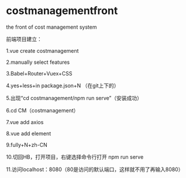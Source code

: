 # costmanagementfront
the front of cost management system

前端项目建立：

1.vue create costmanagement

2.manually select features

3.Babel+Router+Vuex+CSS

4.yes+less+in package.json+N （在git上下的）

5.出现“cd costmanagement/npm run serve”（安装成功）

6.cd CM（costmanagement）

7.vue add axios

8.vue add element

9.fully+N+zh-CN

10.切回HB，打开项目，右键选择命令行打开 npm run serve

11.访问localhost：8080（80是访问的默认端口，这样就不用了再输入8080）
